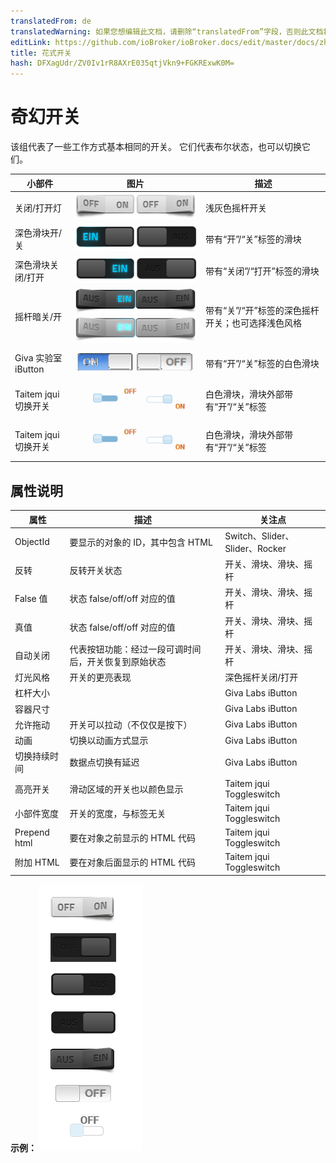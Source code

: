 ```yaml
---
translatedFrom: de
translatedWarning: 如果您想编辑此文档，请删除“translatedFrom”字段，否则此文档将再次自动翻译
editLink: https://github.com/ioBroker/ioBroker.docs/edit/master/docs/zh-cn/viz/fancyswitch.md
title: 花式开关
hash: DFXagUdr/ZV0Iv1rR8AXrE035qtjVkn9+FGKRExwK0M=
---
```

# 奇幻开关
该组代表了一些工作方式基本相同的开关。
它们代表布尔状态，也可以切换它们。

|小部件|图片|描述 |
|------------------------|-------|--------------|
|关闭/打开灯| ![转变](../../de/viz/media/fancyswitch-1.png)|浅灰色摇杆开关|
|深色滑块开/关| ![转变](../../de/viz/media/fancyswitch-3.png)|带有“开”/“关”标签的滑块|
|深色滑块关闭/打开 | ![转变](../../de/viz/media/fancyswitch-4.png)|带有“关闭”/“打开”标签的滑块 |
|摇杆暗关/开| ![开关](media/fancyswitch-5.png) ![开关](../../de/viz/media/fancyswitch-6.png)|带有“关”/“开”标签的深色摇杆开关；也可选择浅色风格 |
|Giva 实验室 iButton | ![转变](../../de/viz/media/fancyswitch_givalabsibutton.png)|带有“开”/“关”标签的白色滑块 |
|Taitem jqui 切换开关| ![转变](../../de/viz/media/fancyswitch_taitem.png)|白色滑块，滑块外部带有“开”/“关”标签 |
|Taitem jqui 切换开关| ![开关](../../de/viz/media/fancyswitch_taitem.png)|白色滑块，滑块外部带有“开”/“关”标签 |

## 属性说明
|属性|描述|关注点|
|----|----|---|
|ObjectId|要显示的对象的 ID，其中包含 HTML|Switch、Slider、Slider、Rocker |
|反转|反转开关状态|开关、滑块、滑块、摇杆|
|False 值|状态 false/off/off 对应的值|开关、滑块、滑块、摇杆 |
|真值|状态 false/off/off 对应的值|开关、滑块、滑块、摇杆 |
|自动关闭|代表按钮功能：经过一段可调时间后，开关恢复到原始状态|开关、滑块、滑块、摇杆|
|灯光风格|开关的更亮表现|深色摇杆关闭/打开|
|杠杆大小||Giva Labs iButton |
|容器尺寸||Giva Labs iButton |
|允许拖动|开关可以拉动（不仅仅是按下）|Giva Labs iButton |
|动画|切换以动画方式显示|Giva Labs iButton |
|切换持续时间|数据点切换有延迟|Giva Labs iButton |
|高亮开关|滑动区域的开关也以颜色显示|Taitem jqui Toggleswitch |
|小部件宽度|开关的宽度，与标签无关|Taitem jqui Toggleswitch |
|Prepend html|要在对象之前显示的 HTML 代码|Taitem jqui Toggleswitch |
|附加 HTML|要在对象后面显示的 HTML 代码|Taitem jqui Toggleswitch |

**示例：** ![009](../../de/viz/media/fancyswitch_all.gif)